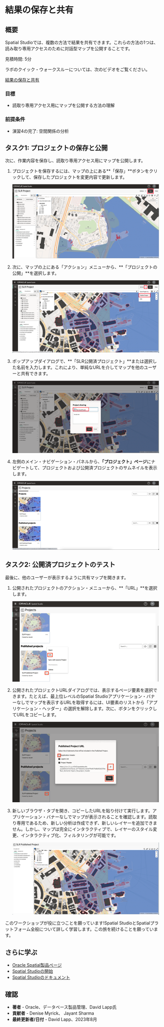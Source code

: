 # 結果の保存と共有

## 概要

Spatial Studioでは、複数の方法で結果を共有できます。これらの方法の1つは、読み取り専用アクセスのために対話型マップを公開することです。

見積時間: 5分

ラボのクイック・ウォークスルーについては、次のビデオをご覧ください。

[結果の保存と共有](videohub:1_3nnjltvt)

### 目標

*   読取り専用アクセス用にマップを公開する方法の理解

### 前提条件

*   演習4の完了: 空間関係の分析

## タスク1: プロジェクトの保存と公開

次に、作業内容を保存し、読取り専用アクセス用にマップを公開します。

1.  プロジェクトを保存するには、マップの上にある**「保存」**ボタンをクリックして、保存したプロジェクトを変更内容で更新します。
    
    ![プロジェクトの保存](images/save-share-01.png)
    
2.  次に、マップの上にある「アクション」メニューから、**「プロジェクトの公開」**を選択します。
    
    ![プロジェクトの公開](images/save-share-02.png)
    
3.  ポップアップダイアログで、**「SLR公開済プロジェクト」**または選択した名前を入力します。これにより、単純なURLを介してマップを他のユーザーと共有できます。
    
    ![プロジェクトに名前を付けます](images/save-share-03.png)
    
4.  左側のメイン・ナビゲーション・パネルから、**「プロジェクト」ページ**にナビゲートして、プロジェクトおよび公開済プロジェクトのサムネイルを表示します。
    
    ![プロジェクト・リストで公開済プロジェクトを検索します](images/save-share-04.png)
    

## タスク2: 公開済プロジェクトのテスト

最後に、他のユーザーが表示するように共有マップを開きます。

1.  公開されたプロジェクトのアクション・メニューから、**「URL」**を選択します。
    
    ![プロジェクトのURLをコピーします](images/save-share-05.png)
    
2.  公開されたプロジェクトURLダイアログでは、表示するページ要素を選択できます。たとえば、最上位レベルのSpatial Studioアプリケーション・バナーなしでマップを表示するURLを取得するには、UI要素のリストから「アプリケーション・ヘッダー」の選択を解除します。次に、ボタンをクリックしてURLをコピーします。
    
    ![公開済プロジェクトのURLのパラメータの設定](images/save-share-06.png)
    
3.  新しいブラウザ・タブを開き、コピーしたURLを貼り付けて実行します。アプリケーション・バナーなしでマップが表示されることを確認します。読取り専用であるため、新しい分析は作成できず、新しいレイヤーを追加できません。しかし、マップは完全にインタラクティブで、レイヤーのスタイル変更、インタラクティブ化、フィルタリングが可能です。
    
    ![ブラウザでプロジェクトURLを開く](images/save-share-07.png)
    

このワークショップが役に立つことを願っています!Spatial StudioとSpatialプラットフォーム全般について詳しく学習します。この旅を続けることを願っています。

## さらに学ぶ

*   [Oracle Spatial製品ページ](https://www.oracle.com/database/spatial)
*   [Spatial Studioの開始](https://www.oracle.com/database/technologies/spatial-studio/get-started.html)
*   [Spatial Studioのドキュメント](https://docs.oracle.com/en/database/oracle/spatial-studio)

## 確認

*   **著者** - Oracle、データベース製品管理、David Lapp氏
*   **貢献者** - Denise Myrick、 Jayant Sharma
*   **最終更新者/日付** - David Lapp、2023年8月